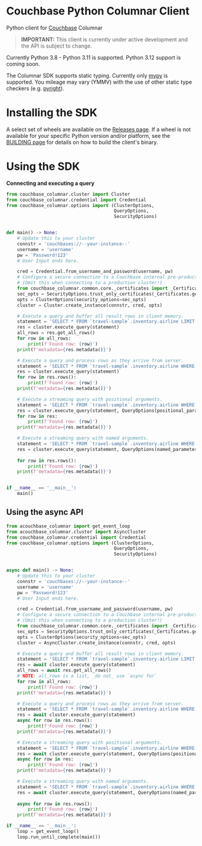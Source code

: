 # Couchbase Python Columnar Client
Python client for [Couchbase](https://couchbase.com) Columnar

>**IMPORTANT:** This client is currently under active development and the API is subject to change.

Currently Python 3.8 - Python 3.11 is supported.  Python 3.12 support is coming soon.

The Columnar SDK supports static typing.  Currently only [mypy](https://github.com/python/mypy) is supported.  You mileage may vary (YMMV) with the use of other static type checkers (e.g. [pyright](https://github.com/microsoft/pyright)).

# Installing the SDK<a id="installing-the-sdk"></a>

A select set of wheels are available on the [Releases page](https://github.com/couchbaselabs/columnar-python-client/releases).  If a wheel is not available for your specific Python version and/or platform, see the [BUILDING page](https://github.com/couchbaselabs/columnar-python-client/blob/main/BUILDING.md) for details on how to build the client's binary.

# Using the SDK<a id="using-the-sdk"></a>

**Connecting and executing a query**
```python
from couchbase_columnar.cluster import Cluster
from couchbase_columnar.credential import Credential
from couchbase_columnar.options import (ClusterOptions,
                                        QueryOptions,
                                        SecurityOptions)


def main() -> None:
    # Update this to your cluster
    connstr = 'couchbases://--your-instance--'
    username = 'username'
    pw = 'Password!123'
    # User Input ends here.

    cred = Credential.from_username_and_password(username, pw)
    # Configure a secure connection to a Couchbase internal pre-production cluster.
    # (Omit this when connecting to a production cluster!)
    from couchbase_columnar.common.core._certificates import _Certificates
    sec_opts = SecurityOptions.trust_only_certificates(_Certificates.get_nonprod_certificates())
    opts = ClusterOptions(security_options=sec_opts)
    cluster = Cluster.create_instance(connstr, cred, opts)

    # Execute a query and buffer all result rows in client memory.
    statement = 'SELECT * FROM `travel-sample`.inventory.airline LIMIT 10;'
    res = cluster.execute_query(statement)
    all_rows = res.get_all_rows()
    for row in all_rows:
        print(f'Found row: {row}')
    print(f'metadata={res.metadata()}')

    # Execute a query and process rows as they arrive from server.
    statement = 'SELECT * FROM `travel-sample`.inventory.airline WHERE country="United States" LIMIT 10;'
    res = cluster.execute_query(statement)
    for row in res.rows():
        print(f'Found row: {row}')
    print(f'metadata={res.metadata()}')

    # Execute a streaming query with positional arguments.
    statement = 'SELECT * FROM `travel-sample`.inventory.airline WHERE country=$1 LIMIT $2;'
    res = cluster.execute_query(statement, QueryOptions(positional_parameters=['United States', 10]))
    for row in res:
        print(f'Found row: {row}')
    print(f'metadata={res.metadata()}')

    # Execute a streaming query with named arguments.
    statement = 'SELECT * FROM `travel-sample`.inventory.airline WHERE country=$country LIMIT $limit;'
    res = cluster.execute_query(statement, QueryOptions(named_parameters={'country': 'United States',
                                                                          'limit': 10}))
    for row in res.rows():
        print(f'Found row: {row}')
    print(f'metadata={res.metadata()}')


if __name__ == '__main__':
    main()

```

## Using the async API
```python
from acouchbase_columnar import get_event_loop
from acouchbase_columnar.cluster import AsyncCluster
from couchbase_columnar.credential import Credential
from couchbase_columnar.options import (ClusterOptions,
                                        QueryOptions,
                                        SecurityOptions)


async def main() -> None:
    # Update this to your cluster
    connstr = 'couchbases://--your-instance--'
    username = 'username'
    pw = 'Password!123'
    # User Input ends here.

    cred = Credential.from_username_and_password(username, pw)
    # Configure a secure connection to a Couchbase internal pre-production cluster.
    # (Omit this when connecting to a production cluster!)
    from couchbase_columnar.common.core._certificates import _Certificates
    sec_opts = SecurityOptions.trust_only_certificates(_Certificates.get_nonprod_certificates())
    opts = ClusterOptions(security_options=sec_opts)
    cluster = AsyncCluster.create_instance(connstr, cred, opts)

    # Execute a query and buffer all result rows in client memory.
    statement = 'SELECT * FROM `travel-sample`.inventory.airline LIMIT 10;'
    res = await cluster.execute_query(statement)
    all_rows = await res.get_all_rows()
    # NOTE: all_rows is a list, _do not_ use `async for`
    for row in all_rows:
        print(f'Found row: {row}')
    print(f'metadata={res.metadata()}')

    # Execute a query and process rows as they arrive from server.
    statement = 'SELECT * FROM `travel-sample`.inventory.airline WHERE country="United States" LIMIT 10;'
    res = await cluster.execute_query(statement)
    async for row in res.rows():
        print(f'Found row: {row}')
    print(f'metadata={res.metadata()}')

    # Execute a streaming query with positional arguments.
    statement = 'SELECT * FROM `travel-sample`.inventory.airline WHERE country=$1 LIMIT $2;'
    res = await cluster.execute_query(statement, QueryOptions(positional_parameters=['United States', 10]))
    async for row in res:
        print(f'Found row: {row}')
    print(f'metadata={res.metadata()}')

    # Execute a streaming query with named arguments.
    statement = 'SELECT * FROM `travel-sample`.inventory.airline WHERE country=$country LIMIT $limit;'
    res = await cluster.execute_query(statement, QueryOptions(named_parameters={'country': 'United States',
                                                                                'limit': 10}))
    async for row in res.rows():
        print(f'Found row: {row}')
    print(f'metadata={res.metadata()}')

if __name__ == '__main__':
    loop = get_event_loop()
    loop.run_until_complete(main())

```
